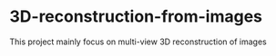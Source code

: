 # 3D-reconstruction-from-images
This project mainly focus on multi-view 3D reconstruction of images
